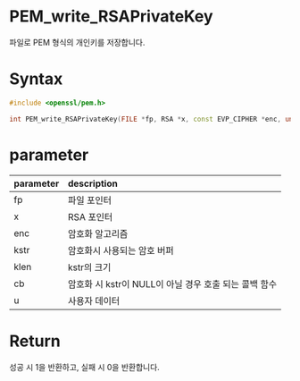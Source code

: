 # PEM_write_RSAPrivateKey

파일로 PEM 형식의 개인키를 저장합니다.

# **Syntax**

```c++
#include <openssl/pem.h>

int PEM_write_RSAPrivateKey(FILE *fp, RSA *x, const EVP_CIPHER *enc, unsigned char *kstr, int klen, pem_password_cb *cb, void *u);
```

# **parameter**

| parameter | description |
| :---      | :--- |
| fp | 파일 포인터 |
| x | RSA 포인터 |
| enc | 암호화 알고리즘 |
| kstr | 암호화시 사용되는 암호 버퍼 |
| klen | kstr의 크기 |
| cb | 암호화 시 kstr이 NULL이 아닐 경우 호출 되는 콜백 함수 |
| u | 사용자 데이터 |

# **Return**

성공 시 1을 반환하고, 실패 시 0을 반환합니다.